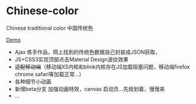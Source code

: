 # Chinese-color

Chinese traditional color 中国传统色

[Demo](https://fankxxd.github.io/Chinese-color/)

* Ajax 练手作品，网上找到的传统色数据自己封装成JSON获取，
* JS+CSS3实现顶部点击Material Design波纹效果
* ~~适配移动端~~（移动端X5内核和blink内核存在JS加载阻塞问题，移动端firefox chrome safari等加载正常...）
* 各种细节小动画
* 新增beta分支 加强动画特效，canvas 启动页...先规划着，慢慢来
* ...
